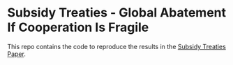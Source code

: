 # Subsidy Treaties - Global Abatement If Cooperation Is Fragile

This repo contains the code to reproduce the results in the [Subsidy Treaties Paper](https://github.com/jonas-metzger/subsidy-treaties/tree/main/paper/Subsidy_Treaties-Jonas_Metzger.pdf).

